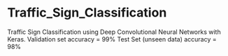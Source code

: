 # Traffic_Sign_Classification
Traffic Sign Classification using Deep Convolutional Neural Networks with Keras.
Validation set accuracy = 99%
Test Set (unseen data) accuracy = 98%
